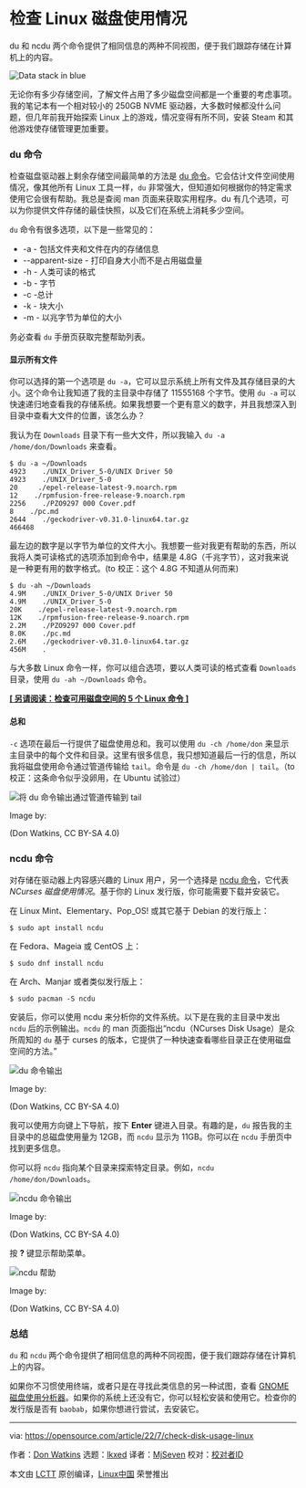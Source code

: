 [#]: subject: "Check disk usage in Linux"
[#]: via: "https://opensource.com/article/22/7/check-disk-usage-linux"
[#]: author: "Don Watkins https://opensource.com/users/don-watkins"
[#]: collector: "lkxed"
[#]: translator: "MjSeven"
[#]: reviewer: " "
[#]: publisher: " "
[#]: url: " "

检查 Linux 磁盘使用情况
======
du 和 ncdu 两个命令提供了相同信息的两种不同视图，便于我们跟踪存储在计算机上的内容。

![Data stack in blue][1]

无论你有多少存储空间，了解文件占用了多少磁盘空间都是一个重要的考虑事项。我的笔记本有一个相对较小的 250GB NVME 驱动器，大多数时候都没什么问题，但几年前我开始探索 Linux 上的游戏，情况变得有所不同，安装 Steam 和其他游戏使存储管理更加重要。

### du 命令

检查磁盘驱动器上剩余存储空间最简单的方法是 [du 命令][2]。它会估计文件空间使用情况，像其他所有 Linux 工具一样，`du` 非常强大，但知道如何根据你的特定需求使用它会很有帮助。我总是查阅 man 页面来获取实用程序。du 有几个选项，可以为你提供文件存储的最佳快照，以及它们在系统上消耗多少空间。

`du` 命令有很多选项，以下是一些常见的：

* -a - 包括文件夹和文件在内的存储信息
* --apparent-size - 打印自身大小而不是占用磁盘量
* -h - 人类可读的格式
* -b - 字节
* -c -总计
* -k - 块大小
* -m - 以兆字节为单位的大小

务必查看 `du` 手册页获取完整帮助列表。

#### 显示所有文件

你可以选择的第一个选项是 `du -a`，它可以显示系统上所有文件及其存储目录的大小。这个命令让我知道了我的主目录中存储了 11555168 个字节。使用 `du -a` 可以快速递归地查看我的存储系统。如果我想要一个更有意义的数字，并且我想深入到目录中查看大文件的位置，该怎么办？

我认为在 `Downloads` 目录下有一些大文件，所以我输入 `du -a /home/don/Downloads` 来查看。

```
$ du -a ~/Downloads
4923    ./UNIX_Driver_5-0/UNIX Driver 50
4923    ./UNIX_Driver_5-0
20     ./epel-release-latest-9.noarch.rpm
12    ./rpmfusion-free-release-9.noarch.rpm
2256    ./PZO9297 000 Cover.pdf
8    ./pc.md
2644    ./geckodriver-v0.31.0-linux64.tar.gz
466468
```

最左边的数字是以字节为单位的文件大小。我想要一些对我更有帮助的东西，所以我将人类可读格式的选项添加到命令中，结果是 4.8G（千兆字节），这对我来说是一种更有用的数字格式。(to 校正：这个 4.8G 不知道从何而来)

```
$ du -ah ~/Downloads
4.9M    ./UNIX_Driver_5-0/UNIX Driver 50
4.9M    ./UNIX_Driver_5-0
20K    ./epel-release-latest-9.noarch.rpm
12K    ./rpmfusion-free-release-9.noarch.rpm
2.2M    ./PZO9297 000 Cover.pdf
8.0K    ./pc.md
2.6M    ./geckodriver-v0.31.0-linux64.tar.gz
456M    .
```

与大多数 Linux 命令一样，你可以组合选项，要以人类可读的格式查看 `Downloads` 目录，使用 `du -ah ~/Downloads` 命令。

**[[ 另请阅读：检查可用磁盘空间的 5 个 Linux 命令 ]][3]**

#### 总和

`-c` 选项在最后一行提供了磁盘使用总和。我可以使用 `du -ch /home/don` 来显示主目录中的每个文件和目录。这里有很多信息，我只想知道最后一行的信息，所以我将磁盘使用命令通过管道传输给 `tail`。命令是 `du -ch /home/don | tail`。（to 校正：这条命令似乎没卵用，在 Ubuntu 试验过）

![将 du 命令输出通过管道传输到 tail][4]

Image by:

(Don Watkins, CC BY-SA 4.0)

### ncdu 命令

对存储在驱动器上内容感兴趣的 Linux 用户，另一个选择是 [ncdu 命令][5]，它代表 *NCurses 磁盘使用情况*。基于你的 Linux 发行版，你可能需要下载并安装它。

在 Linux Mint、Elementary、Pop_OS! 或其它基于 Debian 的发行版上：

```
$ sudo apt install ncdu
```

在 Fedora、Mageia 或 CentOS 上：

```
$ sudo dnf install ncdu
```

在 Arch、Manjar 或者类似发行版上：

```
$ sudo pacman -S ncdu
```

安装后，你可以使用 ncdu 来分析你的文件系统。以下是在我的主目录中发出 `ncdu` 后的示例输出。`ncdu` 的 man 页面指出“ncdu（NCurses Disk Usage）是众所周知的 `du` 基于 curses 的版本，它提供了一种快速查看哪些目录正在使用磁盘空间的方法。”

![du 命令输出][6]

Image by:

(Don Watkins, CC BY-SA 4.0)

我可以使用方向键上下导航，按下 **Enter** 键进入目录。有趣的是，`du` 报告我的主目录中的总磁盘使用量为 12GB，而 `ncdu` 显示为 11GB。你可以在 `ncdu` 手册页中找到更多信息。

你可以将 `ncdu` 指向某个目录来探索特定目录。例如，`ncdu /home/don/Downloads`。

![ncdu 命令输出][7]

Image by:

(Don Watkins, CC BY-SA 4.0)

按 **?** 键显示帮助菜单。

![ncdu 帮助][8]

Image by:

(Don Watkins, CC BY-SA 4.0)

### 总结

`du` 和 `ncdu` 两个命令提供了相同信息的两种不同视图，便于我们跟踪存储在计算机上的内容。

如果你不习惯使用终端，或者只是在寻找此类信息的另一种试图，查看 [GNOME 磁盘使用分析器][9]。如果你的系统上还没有它，你可以轻松安装和使用它。检查你的发行版是否有 `baobab`，如果你想进行尝试，去安装它。

--------------------------------------------------------------------------------

via: https://opensource.com/article/22/7/check-disk-usage-linux

作者：[Don Watkins][a]
选题：[lkxed][b]
译者：[MjSeven](https://github.com/MjSeven)
校对：[校对者ID](https://github.com/校对者ID)

本文由 [LCTT](https://github.com/LCTT/TranslateProject) 原创编译，[Linux中国](https://linux.cn/) 荣誉推出

[a]: https://opensource.com/users/don-watkins
[b]: https://github.com/lkxed
[1]: https://opensource.com/sites/default/files/lead-images/data_stack_blue_disks.png
[2]: https://opensource.com/article/21/7/check-disk-space-linux-du
[3]: https://opensource.com/article/18/7/how-check-free-disk-space-linux
[4]: https://opensource.com/sites/default/files/2022-06/1-du-tail.png
[5]: https://opensource.com/article/21/8/ncdu-check-free-disk-space-linux
[6]: https://opensource.com/sites/default/files/2022-06/2home.png
[7]: https://opensource.com/sites/default/files/2022-06/3downloads.png
[8]: https://opensource.com/sites/default/files/2022-06/4ncdu.png
[9]: https://help.gnome.org/users/baobab/stable/
